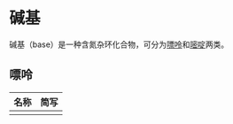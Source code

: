 # 碱基

碱基（base）是一种含氮杂环化合物，可分为[嘌呤](嘌呤.md)和[嘧啶](嘧啶.md)两类。

## 嘌呤

| 名称 | 简写 |
|------|------|
|      |      |
